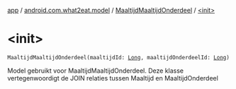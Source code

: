 [app](../../index.md) / [android.com.what2eat.model](../index.md) / [MaaltijdMaaltijdOnderdeel](index.md) / [&lt;init&gt;](./-init-.md)

# &lt;init&gt;

`MaaltijdMaaltijdOnderdeel(maaltijdId: `[`Long`](https://kotlinlang.org/api/latest/jvm/stdlib/kotlin/-long/index.html)`, maaltijdOnderdeelId: `[`Long`](https://kotlinlang.org/api/latest/jvm/stdlib/kotlin/-long/index.html)`)`

Model gebruikt voor MaaltijdMaaltijdOnderdeel. Deze klasse vertegenwoordigt de JOIN relaties
tussen Maaltijd en MaaltijdOnderdeel

